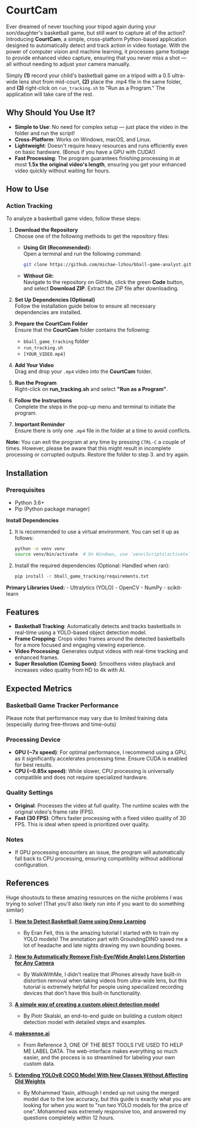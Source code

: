 # CourtCam

Ever dreamed of never touching your tripod again during your son/daughter's basketball game, but still want to capture all of the action? Introducing **CourtCam**, a simple, cross-platform Python-based application designed to automatically detect and track action in video footage. With the power of computer vision and machine learning, it processes game footage to provide enhanced video capture, ensuring that you never miss a shot — all without needing to adjust your camera manually.

Simply **(1)** record your child's basketball game on a tripod with a 0.5 ultra-wide lens shot from mid-court, **(2)** place the .mp4 file in the same folder, and **(3)** right-click on `run_tracking.sh` to "Run as a Program." The application will take care of the rest.

## Why Should You Use It?

- **Simple to Use**: No need for complex setup — just place the video in the folder and run the script!
- **Cross-Platform**: Works on Windows, macOS, and Linux.
- **Lightweight**: Doesn't require heavy resources and runs efficiently even on basic hardware. (Bonus if you have a GPU with CUDA!)
- **Fast Processing**: The program guarantees finishing processing in at most **1.5x the original video's length**, ensuring you get your enhanced video quickly without waiting for hours.

## How to Use

### Action Tracking

To analyze a basketball game video, follow these steps:

1. **Download the Repository**  
   Choose one of the following methods to get the repository files:  

   - **Using Git (Recommended):**  
     Open a terminal and run the following command:  
     ```bash
     git clone https://github.com/michae-lzhou/bball-game-analyst.git
     ```  

   - **Without Git:**  
     Navigate to the repository on GitHub, click the green **Code** button, and select **Download ZIP**. Extract the ZIP file after downloading.
    
2. **Set Up Dependencies (Optional)**  
   Follow the installation guide below to ensure all necessary dependencies are installed.  

3. **Prepare the CourtCam Folder**  
   Ensure that the **CourtCam** folder contains the following:  
   - `bball_game_tracking` folder  
   - `run_tracking.sh`  
   - `[YOUR_VIDEO.mp4]`  

4. **Add Your Video**  
   Drag and drop your `.mp4` video into the **CourtCam** folder.  

5. **Run the Program**  
   Right-click on **run_tracking.sh** and select **"Run as a Program"**.  

6. **Follow the Instructions**  
   Complete the steps in the pop-up menu and terminal to initiate the program.  

7. **Important Reminder**  
   Ensure there is only one `.mp4` file in the folder at a time to avoid conflicts.  

**Note:** You can exit the program at any time by pressing `CTRL-C` a couple of times. However, please be aware that this might result in incomplete processing or corrupted outputs. Restore the folder to step 3. and try again.

## Installation

### Prerequisites

- Python 3.6+
- Pip (Python package manager)

**Install Dependencies**
1.  It is recommended to use a virtual environment. You can set it up as follows:
    ```bash
    python -m venv venv
    source venv/bin/activate  # On Windows, use `venv\Scripts\activate`
    ```

 2. Install the required dependencies (Optional: Handled when ran):
    ```bash
    pip install -r bball_game_tracking/requirements.txt
    ```

**Primary Libraries Used:**
    - Ultralytics (YOLO)
    - OpenCV
    - NumPy
    - scikit-learn

## Features

- **Basketball Tracking**: Automatically detects and tracks basketballs in real-time using a YOLO-based object detection model.
- **Frame Cropping**: Crops video frames around the detected basketballs for a more focused and engaging viewing experience.
- **Video Processing**: Generates output videos with real-time tracking and enhanced frames.
- **Super Resolution (Coming Soon)**: Smoothens video playback and increases video quality from HD to 4k with AI.

## Expected Metrics

### Basketball Game Tracker Performance

Please note that performance may vary due to limited training data (especially during free-throws and time-outs)

### Processing Device

- **GPU (~7x speed)**: For optimal performance, I recommend using a GPU, as it significantly accelerates processing time. Ensure CUDA is enabled for best results.
- **CPU (~0.85x speed)**: While slower, CPU processing is universally compatible and does not require specialized hardware.

### Quality Settings

- **Original**: Processes the video at full quality. The runtime scales with the original video's frame rate (FPS).
- **Fast (30 FPS)**: Offers faster processing with a fixed video quality of 30 FPS. This is ideal when speed is prioritized over quality.

### Notes
- If GPU processing encounters an issue, the program will automatically fall back to CPU processing, ensuring compatibility without additional configuration.


## References
Huge shoutouts to these amazing resources on the niche problems I was trying to solve! (That you'll also likely run into if you want to do something similar)

1. **[How to Detect Basketball Game using Deep Learning](https://www.youtube.com/watch?v=i8k8YP0oy00)**
   - By Eran Feit, this is the amazing tutorial I started with to train my YOLO models! The annotation part with GroundingDINO saved me a lot of headache and late nights drawing my own bounding boxes.

2. **[How to Automatically Remove Fish-Eye(Wide Angle) Lens Distortion for Any Camera](https://www.youtube.com/watch?v=MAoQqhcKKAo)**
   - By WalkWithMe, I didn't realize that iPhones already have built-in distortion removal when taking videos from ultra-wide lens, but this tutorial is extremely helpful for people using specialized recording devices that don't have this built-in functionality.

3. **[A simple way of creating a custom object detection model](https://towardsdatascience.com/chess-rolls-or-basketball-lets-create-a-custom-object-detection-model-ef53028eac7d)**
   - By Piotr Skalski, an end-to-end guide on building a custom object detection model with detailed steps and examples.

4. **[makesense.ai](https://www.makesense.ai/)**
   - From Reference 3, ONE OF THE BEST TOOLS I'VE USED TO HELP ME LABEL DATA. The web-interface makes everything so much easier, and the process is so streamlined for labeling your own custom data.
  
5. **[Extending YOLOv8 COCO Model With New Classes Without Affecting Old Weights](https://y-t-g.github.io/tutorials/yolov8n-add-classes/)**
   - By Mohammed Yasin, although I ended up not using the merged model due to the low accuracy, but this guide is exactly what you are looking for when you want to "run two YOLO models for the price of one". Mohammed was extremely responsive too, and answered my questions completely within 12 hours.
